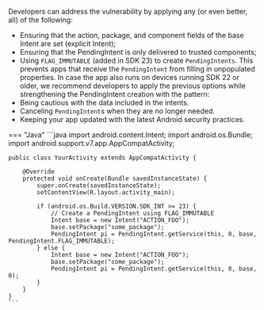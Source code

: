 Developers can address the vulnerability by applying any (or even better, all) of the following:

- Ensuring that the action, package, and component fields of the base Intent are set (explicit Intent); 
- Ensuring that the PendingIntent is only delivered to trusted components; 
- Using `FLAG_IMMUTABLE` (added in SDK 23) to create `PendingIntents`. This prevents apps that receive the `PendingIntent` from filling in unpopulated properties. In case the app also runs on devices running SDK 22 or older, we recommend developers to apply the previous options while strengthening the PendingIntent creation with the pattern:
- Being cautious with the data included in the intents.
- Canceling `PendingIntent`s when they are no longer needed.
- Keeping your app updated with the latest Android security practices.


=== "Java"
	```java
	import android.content.Intent;
	import android.os.Bundle;
	import android.support.v7.app.AppCompatActivity;
	
	public class YourActivity extends AppCompatActivity {
	
	    @Override
	    protected void onCreate(Bundle savedInstanceState) {
	        super.onCreate(savedInstanceState);
	        setContentView(R.layout.activity_main);
	
	        if (android.os.Build.VERSION.SDK_INT >= 23) {
			  	// Create a PendingIntent using FLAG_IMMUTABLE
				Intent base = new Intent("ACTION_FOO");
				base.setPackage("some_package");
				PendingIntent pi = PendingIntent.getService(this, 0, base, PendingIntent.FLAG_IMMUTABLE);
			} else {
				Intent base = new Intent("ACTION_FOO");
				base.setPackage("some_package");
				PendingIntent pi = PendingIntent.getService(this, 0, base, 0);
			}
	    }
	}
	```

